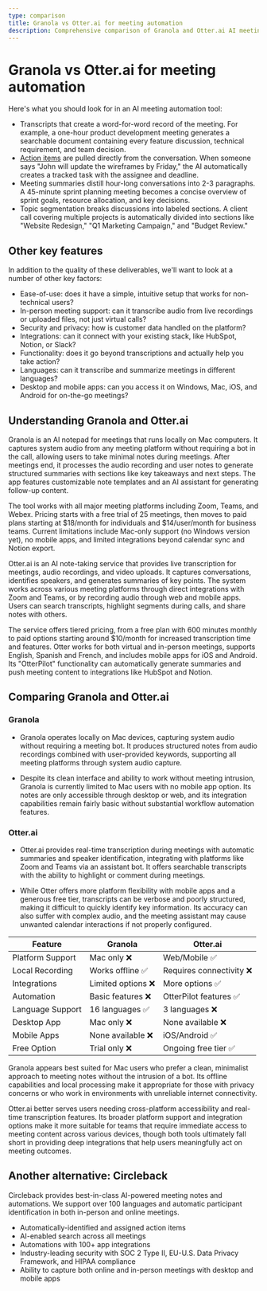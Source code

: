 ```yaml
---
type: comparison
title: Granola vs Otter.ai for meeting automation
description: Comprehensive comparison of Granola and Otter.ai AI meeting automation tools, evaluating transcription quality, action item tracking, meeting summaries, topic segmentation, and key features like platform support, integrations, and pricing.
---
```


# Granola vs Otter.ai for meeting automation

Here's what you should look for in an AI meeting automation tool:  
* Transcripts that create a word-for-word record of the meeting. For example, a one-hour product development meeting generates a searchable document containing every feature discussion, technical requirement, and team decision.
* [Action items](/releases/add-action-items-to-meetings) are pulled directly from the conversation. When someone says "John will update the wireframes by Friday," the AI automatically creates a tracked task with the assignee and deadline.
* Meeting summaries distill hour-long conversations into 2-3 paragraphs. A 45-minute sprint planning meeting becomes a concise overview of sprint goals, resource allocation, and key decisions.
* Topic segmentation breaks discussions into labeled sections. A client call covering multiple projects is automatically divided into sections like "Website Redesign," "Q1 Marketing Campaign," and "Budget Review."

## Other key features
In addition to the quality of these deliverables, we'll want to look at a number of other key factors:
* Ease-of-use: does it have a simple, intuitive setup that works for non-technical users?
* In-person meeting support: can it transcribe audio from live recordings or uploaded files, not just virtual calls?
* Security and privacy: how is customer data handled on the platform?
* Integrations: can it connect with your existing stack, like HubSpot, Notion, or Slack?
* Functionality: does it go beyond transcriptions and actually help you take action?
* Languages: can it transcribe and summarize meetings in different languages?
* Desktop and mobile apps: can you access it on Windows, Mac, iOS, and Android for on-the-go meetings?

## Understanding Granola and Otter.ai
Granola is an AI notepad for meetings that runs locally on Mac computers. It captures system audio from any meeting platform without requiring a bot in the call, allowing users to take minimal notes during meetings. After meetings end, it processes the audio recording and user notes to generate structured summaries with sections like key takeaways and next steps. The app features customizable note templates and an AI assistant for generating follow-up content.

The tool works with all major meeting platforms including Zoom, Teams, and Webex. Pricing starts with a free trial of 25 meetings, then moves to paid plans starting at $18/month for individuals and $14/user/month for business teams. Current limitations include Mac-only support (no Windows version yet), no mobile apps, and limited integrations beyond calendar sync and Notion export.

Otter.ai is an AI note-taking service that provides live transcription for meetings, audio recordings, and video uploads. It captures conversations, identifies speakers, and generates summaries of key points. The system works across various meeting platforms through direct integrations with Zoom and Teams, or by recording audio through web and mobile apps. Users can search transcripts, highlight segments during calls, and share notes with others.

The service offers tiered pricing, from a free plan with 600 minutes monthly to paid options starting around $10/month for increased transcription time and features. Otter works for both virtual and in-person meetings, supports English, Spanish and French, and includes mobile apps for iOS and Android. Its "OtterPilot" functionality can automatically generate summaries and push meeting content to integrations like HubSpot and Notion.

## Comparing Granola and Otter.ai

### Granola

* Granola operates locally on Mac devices, capturing system audio without requiring a meeting bot. It produces structured notes from audio recordings combined with user-provided keywords, supporting all meeting platforms through system audio capture.

* Despite its clean interface and ability to work without meeting intrusion, Granola is currently limited to Mac users with no mobile app option. Its notes are only accessible through desktop or web, and its integration capabilities remain fairly basic without substantial workflow automation features.

### Otter.ai

* Otter.ai provides real-time transcription during meetings with automatic summaries and speaker identification, integrating with platforms like Zoom and Teams via an assistant bot. It offers searchable transcripts with the ability to highlight or comment during meetings.

* While Otter offers more platform flexibility with mobile apps and a generous free tier, transcripts can be verbose and poorly structured, making it difficult to quickly identify key information. Its accuracy can also suffer with complex audio, and the meeting assistant may cause unwanted calendar interactions if not properly configured.

| Feature | Granola | Otter.ai |
|---------|---------|----------|
| Platform Support | Mac only ❌ | Web/Mobile ✅ |
| Local Recording | Works offline ✅ | Requires connectivity ❌ |
| Integrations | Limited options ❌ | More options ✅ |
| Automation | Basic features ❌ | OtterPilot features ✅ |
| Language Support | 16 languages ✅ | 3 languages ❌ |
| Desktop App | Mac only ❌ | None available ❌ |
| Mobile Apps | None available ❌ | iOS/Android ✅ |
| Free Option | Trial only ❌ | Ongoing free tier ✅ |

Granola appears best suited for Mac users who prefer a clean, minimalist approach to meeting notes without the intrusion of a bot. Its offline capabilities and local processing make it appropriate for those with privacy concerns or who work in environments with unreliable internet connectivity.

Otter.ai better serves users needing cross-platform accessibility and real-time transcription features. Its broader platform support and integration options make it more suitable for teams that require immediate access to meeting content across various devices, though both tools ultimately fall short in providing deep integrations that help users meaningfully act on meeting outcomes.

## Another alternative: Circleback
Circleback provides best-in-class AI-powered meeting notes and automations. We support over 100 languages and automatic participant identification in both in-person and online meetings.
* Automatically-identified and assigned action items
* AI-enabled search across all meetings
* Automations with 100+ app integrations
* Industry-leading security with SOC 2 Type II, EU-U.S. Data Privacy Framework, and HIPAA compliance
* Ability to capture both online and in-person meetings with desktop and mobile apps